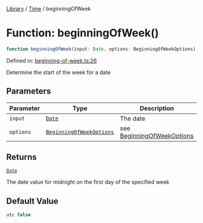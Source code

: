 <!-- markdownlint-disable -->
<!-- cspell: disable -->
[Library](../index.md) / [Time](./index.md) / beginningOfWeek

# Function: beginningOfWeek()

```ts
function beginningOfWeek(input: Date, options: BeginningOfWeekOptions): Date;
```

Defined in: [beginning-of-week.ts:26](https://github.com/technobuddha/library/blob/main/src/beginning-of-week.ts#L26)

Determine the start of the week for a date

## Parameters

| Parameter | Type | Description |
| ------ | ------ | ------ |
| `input` | [`Date`](https://developer.mozilla.org/docs/Web/JavaScript/Reference/Global_Objects/Date) | The date |
| `options` | [`BeginningOfWeekOptions`](BeginningOfWeekOptions.md) | see [BeginningOfWeekOptions](BeginningOfWeekOptions.md) |

## Returns

[`Date`](https://developer.mozilla.org/docs/Web/JavaScript/Reference/Global_Objects/Date)

The date value for midnight on the first day of the specified week

## Default Value

```ts
utc false
```

